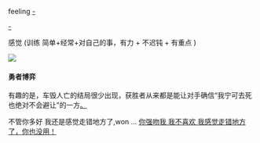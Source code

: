 
feeling [-](https://github.com/7900ms/000nottheater_deserted_systemlibrary/blob/master/travelwriting/small/5.md)

[-](https://github.com/7900ms/000nottheater_deserted_systemsoftware/tree/master/local-lightshelf)

感觉 (训练 简单+经常+对自己的事，有力 + 不迟钝 + 有重点 )

![](http://i.imgur.com/21TAcOU.png)

#### 勇者博弈

有趣的是，车毁人亡的结局很少出现，获胜者从来都是能让对手确信“我宁可去死也绝对不会避让”的一方[。](https://www.letscorp.net/archives/119770)

不管你多好 我还是感觉走错地方了,won ... [你强吻我 我不喜欢 我感觉走错地方了，你也没用！](https://twitter.com/realamberheard/status/856302872304037888#流氓)


